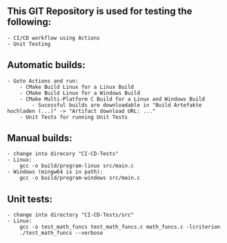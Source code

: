 ## This GIT Repository is used for testing the following:

    - CI/CD workflow using Actions
    - Unit Testing


## Automatic builds:
```
- Goto Actions and run:
    - CMake Build Linux for a Linux Build
    - CMake Build Linux for a Windows Build
    - CMake Multi-Platform C Build for a Linux and Windows Build
        - Sucessful builds are downloadable in "Build Artefakte hochladen (...)" -> "Artifact download URL: ..."
    - Unit Tests for running Unit Tests

```


## Manual builds:
```
- change into direcory "CI-CD-Tests"
- Linux:
    gcc -o build/program-linux src/main.c
- Windows (mingw64 is in path):
    gcc -o build/program-windows src/main.c
```


## Unit tests:
```
- change into directory "CI-CD-Tests/src"
- Linux:
    gcc -o test_math_funcs test_math_funcs.c math_funcs.c -lcriterion
    ./test_math_funcs --verbose
```
